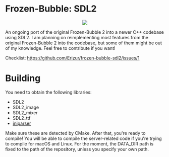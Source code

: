 # Frozen-Bubble: SDL2
<p style="text-align: center"><img src="https://github.com/user-attachments/assets/c68db5c9-7e72-4d19-8e98-c598a3f5e54e"></p>

An ongoing port of the original Frozen-Bubble 2 into a newer C++ codebase using SDL2. I am planning on reimplementing most features from the original Frozen-Bubble 2 into the codebase, but some of them might be out of my knowledge. Feel free to contribute if you want!

Checklist: https://github.com/Erizur/frozen-bubble-sdl2/issues/1

# Building
You need to obtain the following libraries: 
- SDL2
- SDL2_image
- SDL2_mixer
- SDL2_ttf
- [iniparser](https://github.com/ndevilla/iniparser)

Make sure these are detected by CMake. After that, you're ready to compile!
You will be able to compile the server-related code if you're trying to compile for macOS and Linux.
For the moment, the DATA_DIR path is fixed to the path of the repository, unless you specify your own path.
